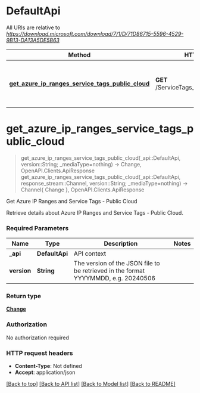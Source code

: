 # DefaultApi

All URIs are relative to *https://download.microsoft.com/download/7/1/D/71D86715-5596-4529-9B13-DA13A5DE5B63*

Method | HTTP request | Description
------------- | ------------- | -------------
[**get_azure_ip_ranges_service_tags_public_cloud**](DefaultApi.md#get_azure_ip_ranges_service_tags_public_cloud) | **GET** /ServiceTags_Public_{version}.json | Get Azure IP Ranges and Service Tags - Public Cloud


# **get_azure_ip_ranges_service_tags_public_cloud**
> get_azure_ip_ranges_service_tags_public_cloud(_api::DefaultApi, version::String; _mediaType=nothing) -> Change, OpenAPI.Clients.ApiResponse <br/>
> get_azure_ip_ranges_service_tags_public_cloud(_api::DefaultApi, response_stream::Channel, version::String; _mediaType=nothing) -> Channel{ Change }, OpenAPI.Clients.ApiResponse

Get Azure IP Ranges and Service Tags - Public Cloud

Retrieve details about Azure IP Ranges and Service Tags - Public Cloud.

### Required Parameters

Name | Type | Description  | Notes
------------- | ------------- | ------------- | -------------
 **_api** | **DefaultApi** | API context | 
**version** | **String** | The version of the JSON file to be retrieved in the format YYYYMMDD, e.g. 20240506 |

### Return type

[**Change**](Change.md)

### Authorization

No authorization required

### HTTP request headers

 - **Content-Type**: Not defined
 - **Accept**: application/json

[[Back to top]](#) [[Back to API list]](../README.md#api-endpoints) [[Back to Model list]](../README.md#models) [[Back to README]](../README.md)


